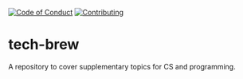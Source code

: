 [![Code of Conduct](https://img.shields.io/badge/Code%20of%20Conduct-Active-brightgreen.svg)](.github/CODE_OF_CONDUCT.md) [![Contributing](https://img.shields.io/badge/Contributions-Welcome-blue.svg)](.github/CONTRIBUTING.md)
# tech-brew
A repository to cover supplementary topics for CS and programming.
